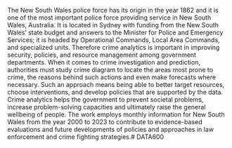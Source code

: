 The New South Wales police force has its origin in the year 1862 and it is one of the most important police force providing service in New South Wales, Australia. It is located in Sydney with funding from the New South Wales’ state budget and answers to the Minister for Police and Emergency Services; it is headed by Operational Commands, Local Area Commands, and specialized units. Therefore crime analytics is important in improving security, policies, and resource management among government departments. When it comes to crime investigation and prediction, authorities must study crime diagram to locate the areas most prone to crime, the reasons behind such actions and even make forecasts where necessary. Such an approach means being able to better target resources, choose interventions, and develop policies that are supported by the data. Crime analytics helps the government to prevent societal problems, increase problem-solving capacities and ultimately raise the general wellbeing of people. The work employs monthly information for New South Wales from the year 2000 to 2023 to contribute to evidence-based evaluations and future developments of policies and approaches in law enforcement and crime fighting strategies.# DATA600
